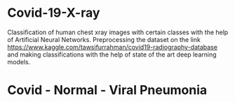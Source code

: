 # Covid-19-X-ray
Classification of human chest xray images with certain classes with the help of Artificial Neural Networks.
Preprocessing the dataset on the link https://www.kaggle.com/tawsifurrahman/covid19-radiography-database and making classifications with the help of state of the art deep learning models.
# Covid - Normal - Viral Pneumonia
